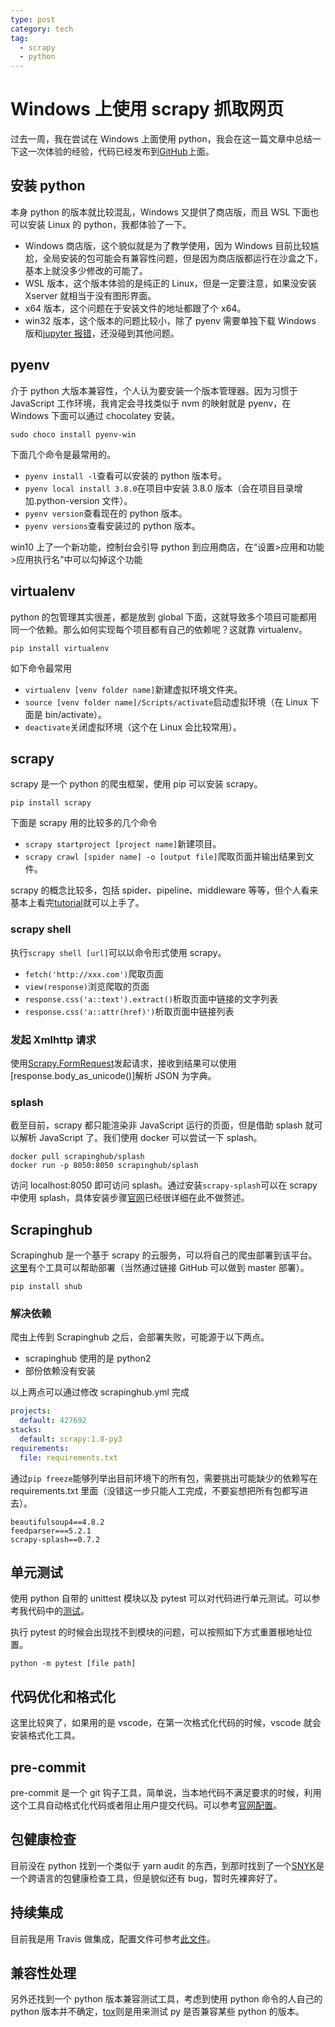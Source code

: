 ```yaml
---
type: post
category: tech
tag:
  - scrapy
  - python
---
```


# Windows 上使用 scrapy 抓取网页

过去一周，我在尝试在 Windows 上面使用 python，我会在这一篇文章中总结一下这一次体验的经验，代码已经发布到[GitHub](https://github.com/gongbaodd/webScrapingStudy)上面。

## 安装 python

本身 python 的版本就比较混乱，Windows 又提供了商店版，而且 WSL 下面也可以安装 Linux 的 python，我都体验了一下。

- Windows 商店版，这个貌似就是为了教学使用，因为 Windows 目前比较尴尬，全局安装的包可能会有兼容性问题，但是因为商店版都运行在沙盒之下，基本上就没多少修改的可能了。
- WSL 版本，这个版本体验的是纯正的 Linux，但是一定要注意，如果没安装 Xserver 就相当于没有图形界面。
- x64 版本，这个问题在于安装文件的地址都跟了个 x64。
- win32 版本，这个版本的问题比较小，除了 pyenv 需要单独下载 Windows 版和[jupyter 报错](https://gongbaodd.github.io/tech/2020/01/06/%E4%BF%AE%E5%A4%8DWindows%E4%B8%8B%E6%89%93%E5%BC%80Jupyter%E6%97%B6%E6%8A%A5NotImplementError.html)，还没碰到其他问题。

## pyenv

介于 python 大版本兼容性，个人认为要安装一个版本管理器。因为习惯于 JavaScript 工作环境，我肯定会寻找类似于 nvm 的映射就是 pyenv，在 Windows 下面可以通过 chocolatey 安装。

```shell
sudo choco install pyenv-win
```

下面几个命令是最常用的。

- `pyenv install -l`查看可以安装的 python 版本号。
- `pyenv local install 3.8.0`在项目中安装 3.8.0 版本（会在项目目录增加.python-version 文件）。
- `pyenv version`查看现在的 python 版本。
- `pyenv versions`查看安装过的 python 版本。

win10 上了一个新功能，控制台会引导 python 到应用商店，在“设置>应用和功能>应用执行名”中可以勾掉这个功能

## virtualenv

python 的包管理其实很差，都是放到 global 下面，这就导致多个项目可能都用同一个依赖。那么如何实现每个项目都有自己的依赖呢？这就靠 virtualenv。

```shell
pip install virtualenv
```

如下命令最常用

- `virtualenv [venv folder name]`新建虚拟环境文件夹。
- `source [venv folder name]/Scripts/activate`启动虚拟环境（在 Linux 下面是 bin/activate）。
- `deactivate`关闭虚拟环境（这个在 Linux 会比较常用）。

## scrapy

scrapy 是一个 python 的爬虫框架，使用 pip 可以安装 scrapy。

```shell
pip install scrapy
```

下面是 scrapy 用的比较多的几个命令

- `scrapy startproject [project name]`新建项目。
- `scrapy crawl [spider name] -o [output file]`爬取页面并输出结果到文件。

scrapy 的概念比较多，包括 spider、pipeline、middleware 等等，但个人看来基本上看完[tutorial](https://docs.scrapy.org/en/latest/intro/tutorial.html#our-first-spider)就可以上手了。

### scrapy shell

执行`scrapy shell [url]`可以以命令形式使用 scrapy。

- `fetch('http://xxx.com')`爬取页面
- `view(response)`浏览爬取的页面
- `response.css('a::text').extract()`析取页面中链接的文字列表
- `response.css('a::attr(href)')`析取页面中链接列表

### 发起 Xmlhttp 请求

使用[Scrapy.FormRequest](https://docs.scrapy.org/en/latest/topics/request-response.html#scrapy.http.FormRequest)发起请求，接收到结果可以使用[response.body_as_unicode()]解析 JSON 为字典。

### splash

截至目前，scrapy 都只能渲染非 JavaScript 运行的页面，但是借助 splash 就可以解析 JavaScript 了。我们使用 docker 可以尝试一下 splash。

```shell
docker pull scrapinghub/splash
docker run -p 8050:8050 scrapinghub/splash
```

访问 localhost:8050 即可访问 splash。通过安装`scrapy-splash`可以在 scrapy 中使用 splash，具体安装步骤[官网](https://github.com/scrapy-plugins/scrapy-splash)已经很详细在此不做赘述。

## Scrapinghub

Scrapinghub 是一个基于 scrapy 的云服务，可以将自己的爬虫部署到该平台。[这里](https://support.scrapinghub.com/support/solutions/articles/22000200667-running-a-scrapy-spider)有个工具可以帮助部署（当然通过链接 GitHub 可以做到 master 部署）。

```shell
pip install shub
```

### 解决依赖

爬虫上传到 Scrapinghub 之后，会部署失败，可能源于以下两点。

- scrapinghub 使用的是 python2
- 部份依赖没有安装

以上两点可以通过修改 scrapinghub.yml 完成

```yaml
projects:
  default: 427692
stacks:
  default: scrapy:1.8-py3
requirements:
  file: requirements.txt
```

通过`pip freeze`能够列举出目前环境下的所有包，需要挑出可能缺少的依赖写在 requirements.txt 里面（没错这一步只能人工完成，不要妄想把所有包都写进去）。

```
beautifulsoup4==4.8.2
feedparser===5.2.1
scrapy-splash==0.7.2
```

## 单元测试

使用 python 自带的 unittest 模块以及 pytest 可以对代码进行单元测试。可以参考我代码中的[测试](https://github.com/gongbaodd/webScrapingStudy/tree/master/test/test_spider)。

执行 pytest 的时候会出现找不到模块的问题，可以按照如下方式重置根地址位置。

```
python -m pytest [file path]
```

## 代码优化和格式化

这里比较爽了，如果用的是 vscode，在第一次格式化代码的时候，vscode 就会安装格式化工具。

## pre-commit

pre-commit 是一个 git 钩子工具，简单说，当本地代码不满足要求的时候，利用这个工具自动格式化代码或者阻止用户提交代码。可以参考[官网配置](https://pre-commit.com/)。

## 包健康检查

目前没在 python 找到一个类似于 yarn audit 的东西，到那时找到了一个[SNYK](https://snyk.io)是一个跨语言的包健康检查工具，但是貌似还有 bug，暂时先裸奔好了。

## 持续集成

目前我是用 Travis 做集成，配置文件可参考[此文件](https://github.com/gongbaodd/webScrapingStudy/blob/master/.travis.yml)。

## 兼容性处理

另外还找到一个 python 版本兼容测试工具，考虑到使用 python 命令的人自己的 python 版本并不确定，[tox](https://pypi.org/project/tox/)则是用来测试 py 是否兼容某些 python 的版本。
